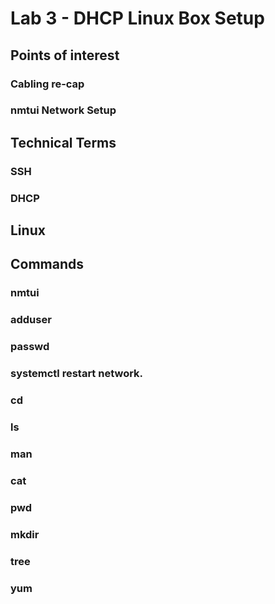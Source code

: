# Lab 3 - DHCP Linux Box Setup

## Points of interest

### Cabling re-cap

### nmtui Network Setup

## Technical Terms

### SSH

### DHCP

## Linux

## Commands

### nmtui 

### adduser <name>

### passwd <name>

### systemctl restart network.

### cd

### ls

### man

### cat

### pwd

### mkdir

### tree

### yum
